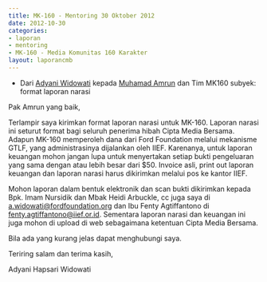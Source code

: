 ```yaml
---
title: MK-160 - Mentoring 30 Oktober 2012
date: 2012-10-30
categories:
- laporan
- mentoring
- MK-160 - Media Komunitas 160 Karakter
layout: laporancmb
---
```


* Dari [Adyani Widowati](http://wiki.ciptamedia.org/wiki/Adyani_Widowati) kepada [Muhamad Amrun](http://wiki.ciptamedia.org/wiki/Muhamad_Amrun) dan Tim MK160 subyek: format laporan narasi

Pak Amrun yang baik,

Terlampir saya kirimkan format laporan narasi untuk MK-160. Laporan narasi ini seturut format bagi seluruh penerima hibah Cipta Media Bersama. Adapun MK-160 memperoleh dana dari Ford Foundation melalui mekanisme GTLF, yang administrasinya dijalankan oleh IIEF. Karenanya, untuk laporan keuangan mohon jangan lupa untuk menyertakan setiap bukti pengeluaran yang sama dengan atau lebih besar dari $50. Invoice asli, print out laporan keuangan dan laporan narasi harus dikirimkan melalui pos ke kantor IIEF.

Mohon laporan dalam bentuk elektronik dan scan bukti dikirimkan kepada Bpk. Imam Nursidik dan Mbak Heidi Arbuckle, cc juga saya di a.widowati@fordfoundation.org dan Ibu Fenty Agtiffantono di fenty.agtiffantono@iief.or.id. Sementara laporan narasi dan keuangan ini juga mohon di upload di web sebagaimana ketentuan Cipta Media Bersama.


Bila ada yang kurang jelas dapat menghubungi saya.

Teriring salam dan terima kasih,

Adyani Hapsari Widowati 
